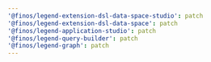 ```yaml
---
'@finos/legend-extension-dsl-data-space-studio': patch
'@finos/legend-extension-dsl-data-space': patch
'@finos/legend-application-studio': patch
'@finos/legend-query-builder': patch
'@finos/legend-graph': patch
---
```

